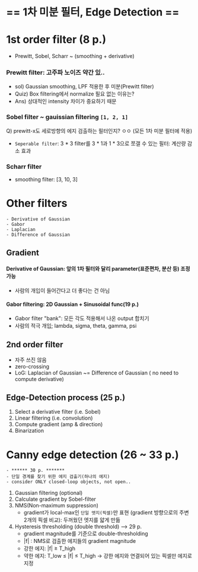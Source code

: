 # == 1차 미분 필터, Edge Detection ==

# 1st order filter (8 p.)
- Prewitt, Sobel, Scharr ~ (smoothing + derivative)
### Prewitt filter: 고주파 노이즈 약간 있..
- sol) Gaussian smoothing, LPF 적용한 후 미분(Prewitt filter)
- Quiz) Box filtering에서 normalize 필요 없는 이유는?
- Ans) 상대적인 intensity 차이가 중요하기 때문
### Sobel filter ~ gauissian filtering `[1, 2, 1]`
Q) prewitt-x도 세로방향의 에지 검출하는 필터인지? ㅇㅇ (모든 1차 미분 필터에 적용)
- `Seperable filter`: 3 * 3 filter를 3 * 1과 1 * 3으로 쪼갤 수 있는 필터: 계산량 감소 효과
### Scharr filter
- smoothing filter: [3, 10, 3]


# Other filters
    - Derivative of Gaussian
    - Gabor
    - Laplacian
    - Difference of Gaussian

## Gradient
#### Derivative of Gaussian: 앞의 1차 필터와 달리 parameter(표준편차, 분산 등) 조정 가능
- 사람의 개입이 들어간다고 더 좋다는 건 아님
#### Gabor filtering: 2D Gaussian + Sinusoidal func(19 p.)
- Gabor filter "bank": 모든 각도 적용해서 나온 output 합치기
- 사람의 적극 개입; lambda, sigma, theta, gamma, psi

## 2nd order filter
- 자주 쓰진 않음
- zero-crossing
- LoG: Laplacian of Gaussian ~= Difference of Gaussian ( no need to compute derivative)



## Edge-Detection process (25 p.)
1. Select a derivative filter (i.e. Sobel)
2. Linear filtering (i.e. convolution)
3. Compute gradient (amp & direction)
4. Binarization




# Canny edge detection (26 ~ 33 p.)
    - ****** 30 p. *******
    - 단일 경계를 찾기 위한 에지 검출기(하나의 에지)
    - consider ONLY closed-loop objects, not open..
1. Gaussian filtering (optional)
2. Calculate gradient by Sobel-filter
3. NMS(Non-maximum suppression)
    - gradient가 local-max인 `단일 엣지(픽셀)`만 표현 (gradient 방향으로의 주변 2개의 픽셀 비교): 두꺼웠던 엣지를 얇게 만듦
4. Hysteresis thresholding (double threshold) --> 29 p.
    - gradient magnitude를 기준으로 double-thresholding
    - |f| : NMS로 검출한 에지들의 gradient magnitude
    - 강한 에지: |f| ≥ T_high
    - 약한 에지: T_low ≤ |f| ≤ T_high -> 강한 에지와 연결되어 있는 픽셀만 에지로 지정